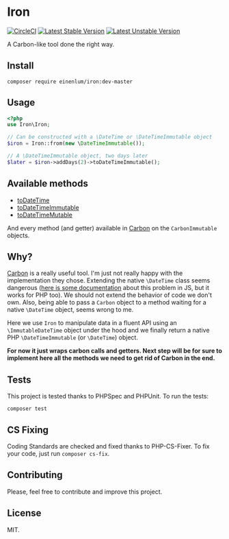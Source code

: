 # Iron

[![CircleCI](https://circleci.com/gh/Einenlum/iron.svg?style=svg)](https://circleci.com/gh/Einenlum/iron)
[![Latest Stable Version](https://poser.pugx.org/einenlum/iron/v/stable)](https://packagist.org/packages/einenlum/iron)
[![Latest Unstable Version](https://poser.pugx.org/einenlum/iron/v/unstable)](https://packagist.org/packages/einenlum/iron)

A Carbon-like tool done the right way.

## Install

`composer require einenlum/iron:dev-master`

## Usage

```php
<?php
use Iron\Iron;

// Can be constructed with a \DateTime or \DateTimeImmutable object
$iron = Iron::from(new \DateTimeImmutable());

// A \DateTimeImmutable object, two days later
$later = $iron->addDays(2)->toDateTimeImmutable();
```

## Available methods

- [toDateTime](doc/methods.md#todatetime)
- [toDateTimeImmutable](doc/methods.md#todatetimeimmutable)
- [toDateTimeMutable](doc/methods.md#todatetimemutable)

And every method (and getter) available in [Carbon](https://github.com/briannesbitt/Carbon) on the `CarbonImmutable` objects.

## Why?

[Carbon](https://github.com/briannesbitt/Carbon) is a really useful tool. I'm just not really happy with the implementation they chose. Extending the native `\DateTime` class seems dangerous ([here is some documentation](https://github.com/getify/You-Dont-Know-JS/blob/master/types%20%26%20grammar/apA.md#native-prototypes) about this problem in JS, but it works for PHP too). We should not extend the behavior of code we don't own. Also, being able to pass a `Carbon` object to a method waiting for a native `\DateTime` object, seems wrong to me.

Here we use `Iron` to manipulate data in a fluent API using an `\ImmutableDateTime` object under the hood and we finally return a native PHP `\DateTimeImmutable` (or `\DateTime`) object.

**For now it just wraps carbon calls and getters. Next step will be for sure to implement here all the methods we need to get rid of Carbon in the end.**

## Tests

This project is tested thanks to PHPSpec and PHPUnit. To run the tests:

`composer test`

## CS Fixing

Coding Standards are checked and fixed thanks to PHP-CS-Fixer. To fix your code, just run `composer cs-fix`.

## Contributing

Please, feel free to contribute and improve this project.

## License

MIT.
